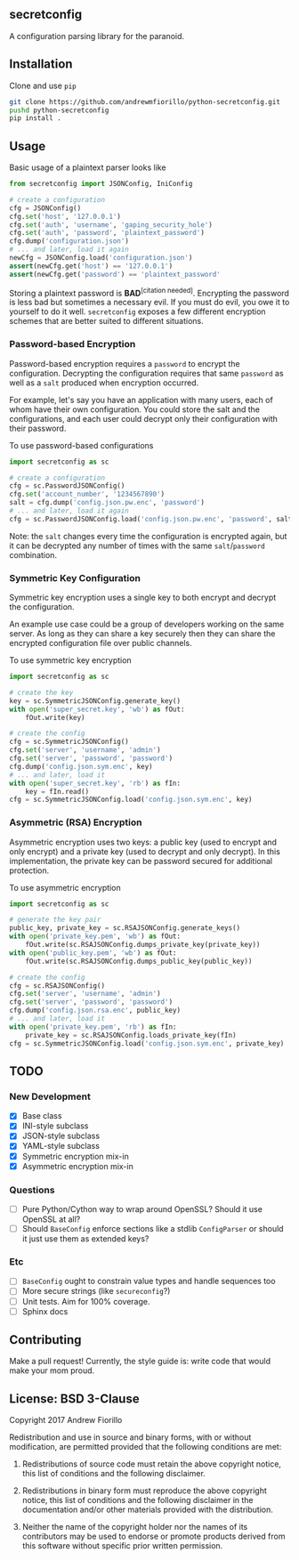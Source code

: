 secretconfig
---
A configuration parsing library for the paranoid.


## Installation
Clone and use `pip`
```bash
git clone https://github.com/andrewmfiorillo/python-secretconfig.git
pushd python-secretconfig
pip install .
```

## Usage
Basic usage of a plaintext parser looks like
```python
from secretconfig import JSONConfig, IniConfig

# create a configuration
cfg = JSONConfig()
cfg.set('host', '127.0.0.1')
cfg.set('auth', 'username', 'gaping_security_hole')
cfg.set('auth', 'password', 'plaintext_password')
cfg.dump('configuration.json')
# ... and later, load it again
newCfg = JSONConfig.load('configuration.json')
assert(newCfg.get('host') == '127.0.0.1')
assert(newCfg.get('password') == 'plaintext_password'
```

Storing a plaintext password is **BAD**<sup>[citation needed]</sup>.
Encrypting the password is less bad but
  sometimes a necessary evil.
If you must do evil, you owe it to yourself to do it well.
`secretconfig` exposes a few different encryption schemes that are better
suited to different situations.

### Password-based Encryption
Password-based encryption requires a `password` to encrypt the
configuration. Decrypting the configuration requires that same `password` as
 well as a `salt` produced when encryption occurred.

For example, let's say you have an application with many users, each of whom
 have their own configuration.
You could store the salt and the configurations, and each user could decrypt
 only their configuration with their password.

To use password-based configurations
```python
import secretconfig as sc

# create a configuration
cfg = sc.PasswordJSONConfig()
cfg.set('account_number', '1234567890')
salt = cfg.dump('config.json.pw.enc', 'password')
# ... and later, load it again
cfg = sc.PasswordJSONConfig.load('config.json.pw.enc', 'password', salt=salt)
```
Note: the `salt` changes every time the configuration is encrypted again,
but it can be decrypted any number of times with the same `salt`/`password`
combination.

### Symmetric Key Configuration
Symmetric key encryption uses a single key to both encrypt and decrypt
the configuration.

An example use case could be a group of developers working on the same
server. As long as they can share a key securely then they can share the
encrypted configuration file over public channels.

To use symmetric key encryption
```python
import secretconfig as sc

# create the key
key = sc.SymmetricJSONConfig.generate_key()
with open('super_secret.key', 'wb') as fOut:
    fOut.write(key)

# create the config
cfg = sc.SymmetricJSONConfig()
cfg.set('server', 'username', 'admin')
cfg.set('server', 'password', 'password')
cfg.dump('config.json.sym.enc', key)
# ... and later, load it
with open('super_secret.key', 'rb') as fIn:
    key = fIn.read()
cfg = sc.SymmetricJSONConfig.load('config.json.sym.enc', key)
```

### Asymmetric (RSA) Encryption
Asymmetric encryption uses two keys: a public key (used to encrypt and only
encrypt) and a private key (used to decrypt and only decrypt).
In this implementation, the private key can be password secured for
additional protection.

To use asymmetric encryption
```python
import secretconfig as sc

# generate the key pair
public_key, private_key = sc.RSAJSONConfig.generate_keys()
with open('private_key.pem', 'wb') as fOut:
    fOut.write(sc.RSAJSONConfig.dumps_private_key(private_key))
with open('public_key.pem', 'wb') as fOut:
    fOut.write(sc.RSAJSONConfig.dumps_public_key(public_key))

# create the config
cfg = sc.RSAJSONConfig()
cfg.set('server', 'username', 'admin')
cfg.set('server', 'password', 'password')
cfg.dump('config.json.rsa.enc', public_key)
# ... and later, load it
with open('private_key.pem', 'rb') as fIn:
    private_key = sc.RSAJSONConfig.loads_private_key(fIn)
cfg = sc.SymmetricJSONConfig.load('config.json.sym.enc', private_key)
```



## TODO
### New Development
  - [x] Base class
  - [x] INI-style subclass
  - [x] JSON-style subclass
  - [x] YAML-style subclass
  - [x] Symmetric encryption mix-in
  - [x] Asymmetric encryption mix-in

### Questions
  - [ ] Pure Python/Cython way to wrap around OpenSSL? Should it use OpenSSL at all?
  - [ ] Should `BaseConfig` enforce sections like a stdlib `ConfigParser` or should it just use them as extended keys?

### Etc
  - [ ] `BaseConfig` ought to constrain value types and handle sequences too
  - [ ] More secure strings (like `secureconfig`?)
  - [ ] Unit tests. Aim for 100% coverage.
  - [ ] Sphinx docs

## Contributing
Make a pull request!
Currently, the style guide is: write code that would make your mom proud.

## License: BSD 3-Clause

Copyright 2017 Andrew Fiorillo

Redistribution and use in source and binary forms, with or without modification, are permitted provided that the following conditions are met:

1. Redistributions of source code must retain the above copyright notice, this list of conditions and the following disclaimer.

2. Redistributions in binary form must reproduce the above copyright notice, this list of conditions and the following disclaimer in the documentation and/or other materials provided with the distribution.

3. Neither the name of the copyright holder nor the names of its contributors may be used to endorse or promote products derived from this software without specific prior written permission.

